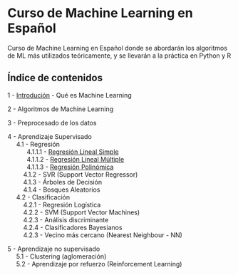 # Curso de Machine Learning en Español

Curso de Machine Learning en Español donde se abordarán los algoritmos de ML más utilizados teóricamente, y se llevarán a la práctica en Python y R

Índice de contenidos
---

1 - [Introdución](https://github.com/PabloRR100/Curso-Machine-Learning-Esp-/blob/master/1%20-%20Introducción.ipynb) - Qué es Machine Learning  

2 - Algoritmos de Machine Learning  

3 - Preprocesado de los datos  

4 - Aprendizaje Supervisado  
&nbsp;&nbsp;&nbsp;&nbsp;  4.1 - Regresión  
&nbsp;&nbsp;&nbsp;&nbsp;&nbsp;&nbsp;&nbsp;&nbsp;&nbsp;&nbsp;  4.1.1.1 - [Regresión Lineal Simple](https://github.com/PabloRR100/Curso-Machine-Learning-Esp-/blob/master/4%20-%20Aprendizaje%20Supervisado/4.1%20-%20Regresión/4.1.1.1.%20RLS%20-%20Python.ipynb)  
&nbsp;&nbsp;&nbsp;&nbsp;&nbsp;&nbsp;&nbsp;&nbsp;&nbsp;&nbsp;  4.1.1.2 - [Regresión Lineal Múltiple](https://github.com/PabloRR100/Curso-Machine-Learning-Esp-/blob/master/4%20-%20Aprendizaje%20Supervisado/4.1%20-%20Regresión/4.1.1.2.%20RLM%20-%20Python.ipynb)  
&nbsp;&nbsp;&nbsp;&nbsp;&nbsp;&nbsp;&nbsp;&nbsp;&nbsp;&nbsp;  4.1.1.3 - [Regresión Polinómica](https://github.com/PabloRR100/Curso-Machine-Learning-Esp-/blob/master/4%20-%20Aprendizaje%20Supervisado/4.1%20-%20Regresión/4.1.1.1%20RLS%20-%20Python.ipynb)  
&nbsp;&nbsp;&nbsp;&nbsp;&nbsp;&nbsp;&nbsp;&nbsp;  4.1.2 - SVR (Support Vector Regressor)  
&nbsp;&nbsp;&nbsp;&nbsp;&nbsp;&nbsp;&nbsp;&nbsp;  4.1.3 - Árboles de Decisión  
&nbsp;&nbsp;&nbsp;&nbsp;&nbsp;&nbsp;&nbsp;&nbsp;  4.1.4 - Bosques Aleatorios  
&nbsp;&nbsp;&nbsp;&nbsp;  4.2 - Clasificación  
&nbsp;&nbsp;&nbsp;&nbsp;&nbsp;&nbsp;&nbsp;&nbsp;  4.2.1 - Regresión Logística  
&nbsp;&nbsp;&nbsp;&nbsp;&nbsp;&nbsp;&nbsp;&nbsp;  4.2.2 - SVM (Support Vector Machines)  
&nbsp;&nbsp;&nbsp;&nbsp;&nbsp;&nbsp;&nbsp;&nbsp;  4.2.3 - Análisis discriminante  
&nbsp;&nbsp;&nbsp;&nbsp;&nbsp;&nbsp;&nbsp;&nbsp;  4.2.4 - Clasificadores Bayesianos  
&nbsp;&nbsp;&nbsp;&nbsp;&nbsp;&nbsp;&nbsp;&nbsp;  4.2.3 - Vecino más cercano (Nearest Neighbour - NN)  

5 - Aprendizaje no supervisado  
&nbsp;&nbsp;&nbsp;&nbsp;  5.1 - Clustering (aglomeración)  
&nbsp;&nbsp;&nbsp;&nbsp;  5.2 - Aprendizaje por refuerzo (Reinforcement Learning)  
  
